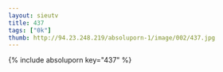 ```yaml
--- 
layout: sieutv
title: 437
tags: ["0k"]
thumb: http://94.23.248.219/absoluporn-1/image/002/437.jpg
---
```

{% include absoluporn key="437" %} 
